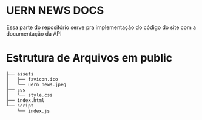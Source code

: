 # UERN NEWS DOCS

Essa parte do repositório serve pra implementação do código do site com a documentação da API


# Estrutura de Arquivos em public

```
├── assets
│   ├── favicon.ico
│   └── uern news.jpeg
├── css
│   └── style.css
├── index.html
└── script
    └── index.js
```

